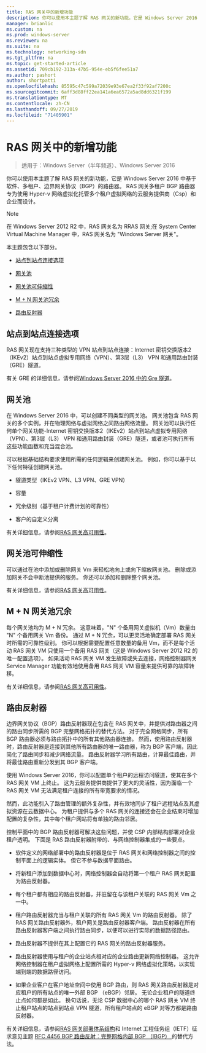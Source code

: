 ```yaml
---
title: RAS 网关中的新增功能
description: 你可以使用本主题了解 RAS 网关的新功能，它是 Windows Server 2016 中基于软件、多租户、边界网关协议（BGP）的路由器。
manager: brianlic
ms.custom: na
ms.prod: windows-server
ms.reviewer: na
ms.suite: na
ms.technology: networking-sdn
ms.tgt_pltfrm: na
ms.topic: get-started-article
ms.assetid: 709cb192-313a-47b5-954e-eb5f6fee51a7
ms.author: pashort
author: shortpatti
ms.openlocfilehash: 85595c47c599a72039e93e67ea2f33f92af7200c
ms.sourcegitcommit: 6aff3d88ff22ea141a6ea6572a5ad8dd6321f199
ms.translationtype: MT
ms.contentlocale: zh-CN
ms.lasthandoff: 09/27/2019
ms.locfileid: "71405901"
---
```

# <a name="whats-new-in-ras-gateway"></a>RAS 网关中的新增功能

>适用于：Windows Server（半年频道）、Windows Server 2016

你可以使用本主题了解 RAS 网关的新功能，它是 Windows Server 2016 中基于软件、多租户、边界网关协议（BGP）的路由器。 RAS 网关多租户 BGP 路由器专为使用 Hyper-v 网络虚拟化托管多个租户虚拟网络的云服务提供商（Csp）和企业而设计。  
  
> [!NOTE]  
> 在 Windows Server 2012 R2 中，RAS 网关名为 RRAS 网关;在 System Center Virtual Machine Manager 中，RAS 网关名为 "Windows Server 网关"。  
  
本主题包含以下部分。  
  
-   [站点到站点连接选项](#bkmk_s2s)  
  
-   [网关池](#bkmk_pools)  
  
-   [网关池可伸缩性](#bkmk_gps)  
  
-   [M + N 网关池冗余](#bkmk_m)  
  
-   [路由反射器](#bkmk_rr)  
  
## <a name="bkmk_s2s"></a>站点到站点连接选项  
RAS 网关现在支持三种类型的 VPN 站点到站点连接：Internet 密钥交换版本2（IKEv2）站点到站点虚拟专用网络（VPN）、第3层（L3） VPN 和通用路由封装（GRE）隧道。  
  
有关 GRE 的详细信息，请参阅[Windows Server 2016 中的 Gre 隧道](../../../../remote/remote-access/ras-gateway/gre-tunneling-windows-server.md)。  
  
## <a name="bkmk_pools"></a>网关池  
在 Windows Server 2016 中，可以创建不同类型的网关池。 网关池包含 RAS 网关的多个实例，并在物理网络与虚拟网络之间路由网络流量。 网关池可以执行任何单个网关功能-Internet 密钥交换版本2（IKEv2）站点到站点虚拟专用网络（VPN）、第3层（L3） VPN 和通用路由封装（GRE）隧道，或者池可执行所有这些功能函数和充当混合池。  
  
可以根据基础结构要求使用所需的任何逻辑来创建网关池。 例如，你可以基于以下任何特征创建网关池。  
  
-   隧道类型（IKEv2 VPN、L3 VPN、GRE VPN）  
  
-   容量  
  
-   冗余级别（基于租户计费计划的可靠性）  
  
-   客户的自定义分离  
  
有关详细信息，请参阅[RAS 网关高可用性](RAS-Gateway-High-Availability.md)。  
  
## <a name="bkmk_gps"></a>网关池可伸缩性  
可以通过在池中添加或删除网关 Vm 来轻松地向上或向下缩放网关池。 删除或添加网关不会中断池提供的服务。 你还可以添加和删除整个网关池。  
  
有关详细信息，请参阅[RAS 网关高可用性](RAS-Gateway-High-Availability.md)。  
  
## <a name="bkmk_m"></a>M + N 网关池冗余  
每个网关池均为 M + N 冗余。 这意味着，"N" 个备用网关虚拟机（Vm）数量由 "N" 个备用网关 Vm 备份。 通过 M + N 冗余，可以更灵活地确定部署 RAS 网关时所需的可靠性级别。 你可以根据需要配置任意数量的备用 Vm，而不是每个活动 RAS 网关 VM 只使用一个备用 RAS 网关（这是 Windows Server 2012 R2 的唯一配置选项）。 如果活动 RAS 网关 VM 发生故障或失去连接，网络控制器网关 Service Manager 功能有效地使用备用 RAS 网关 VM 容量来提供可靠的故障转移。  
  
有关详细信息，请参阅[RAS 网关高可用性](RAS-Gateway-High-Availability.md)。  
  
## <a name="bkmk_rr"></a>路由反射器  
边界网关协议（BGP）路由反射器现在包含在 RAS 网关中，并提供对路由器之间的路由同步所需的 BGP 完整网格拓扑的替代方法。 对于完全网格同步，所有 BGP 路由器必须与路由拓扑中的所有其他路由器连接。 然而，使用路由反射器时，路由反射器是连接到其他所有路由器的唯一路由器，称为 BGP 客户端，因此简化了路由同步和减少网络流量。 路由反射器学习所有路由，计算最佳路由，并将最佳路由重新分发到其 BGP 客户端。  
  
使用 Windows Server 2016，你可以配置单个租户的远程访问隧道，使其在多个 RAS 网关 VM 上终止。 这为云服务提供商提供了更大的灵活性，因为面临一个 RAS 网关 VM 无法满足租户连接的所有带宽要求的情况。  
  
然而，此功能引入了路由管理的额外复杂性，并有效地同步了租户远程站点及其虚拟资源在云数据中心。 为租户提供与多个 RAS 网关的连接还会在企业结束时增加配置的复杂性，其中每个租户网站将有单独的路由邻居。  
  
控制平面中的 BGP 路由反射器可解决这些问题，并使 CSP 内部结构部署对企业租户透明。 下面是 RAS 路由反射器附带的、与网络控制器集成的一些要点。  
  
-   软件定义的网络部署中的路由反射器是位于 RAS 网关和网络控制器之间的控制平面上的逻辑实体。 但它不参与数据平面路由。  
  
-   将新租户添加到数据中心时，网络控制器会自动将第一个租户 RAS 网关配置为路由反射器。  
  
-   每个租户都有相应的路由反射器，并驻留在与该租户关联的 RAS 网关 Vm 之一中。  
  
-   租户路由反射器充当与租户关联的所有 RAS 网关 Vm 的路由反射器。 除了 RAS 网关路由反射器外，租户网关是路由反射器客户端。 路由反射器在所有路由反射器客户端之间执行路由同步，以便可以进行实际的数据路径路由。  
  
-   路由反射器不提供在其上配置它的 RAS 网关的路由反射器服务。  
  
-   路由反射器使用与租户的企业站点相对应的企业路由更新网络控制器。 这允许网络控制器在租户虚拟网络上配置所需的 Hyper-v 网络虚拟化策略，以实现端到端的数据路径访问。  
  
-   如果企业客户在客户地址空间中使用 BGP 路由，则 RAS 网关路由反射器是对应租户的所有站点的唯一外部 BGP （eBGP）邻居。 无论企业租户的隧道终止点如何都是如此。 换句话说，无论 CSP 数据中心的哪个 RAS 网关 VM 终止租户站点的站点到站点 VPN 隧道，所有租户站点的 eBGP 对等方都是路由反射器。  
  
有关详细信息，请参阅[RAS 网关部署体系结构](RAS-Gateway-Deployment-Architecture.md)和 Internet 工程任务组（IETF）征求意见主题 [RFC 4456 BGP 路由反射：完整网格内部 BGP （IBGP） ](https://tools.ietf.org/html/rfc4456) 的替代方法。  
  

